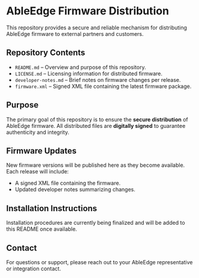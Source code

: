 # AbleEdge Firmware Distribution

This repository provides a secure and reliable mechanism for distributing AbleEdge firmware to external partners and customers.

## Repository Contents

- `README.md` – Overview and purpose of this repository.
- `LICENSE.md` – Licensing information for distributed firmware.
- `developer-notes.md` – Brief notes on firmware changes per release.
- `firmware.xml` – Signed XML file containing the latest firmware package.

## Purpose

The primary goal of this repository is to ensure the **secure distribution** of AbleEdge firmware. All distributed files are **digitally signed** to guarantee authenticity and integrity.

## Firmware Updates

New firmware versions will be published here as they become available. Each release will include:

- A signed XML file containing the firmware.
- Updated developer notes summarizing changes.

## Installation Instructions

Installation procedures are currently being finalized and will be added to this README once available.

## Contact

For questions or support, please reach out to your AbleEdge representative or integration contact.
